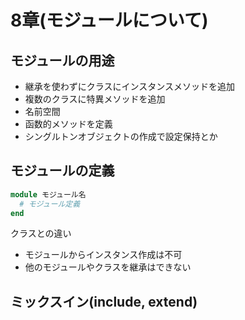 # 8章(モジュールについて)

## モジュールの用途

* 継承を使わずにクラスにインスタンスメソッドを追加
* 複数のクラスに特異メソッドを追加
* 名前空間
* 函数的メソッドを定義
* シングルトンオブジェクトの作成で設定保持とか

## モジュールの定義

```ruby
module モジュール名
  # モジュール定義 
end
```
クラスとの違い

* モジュールからインスタンス作成は不可
* 他のモジュールやクラスを継承はできない

## ミックスイン(include, extend)

